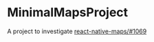 # MinimalMapsProject

A project to investigate [react-native-maps/#1069](https://github.com/react-native-community/react-native-maps/issues/1069)